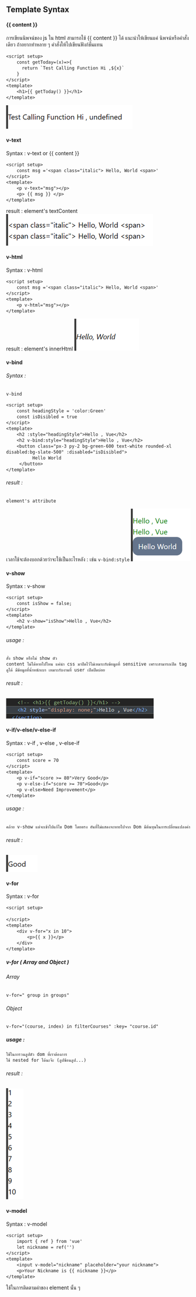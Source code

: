 ## **Template Syntax** 

#### {{ content }}
การเขียนนิพจน์ของ js ใน html สามารถใช้ {{ content }} ได้
แนะนำให้เขียนแค่ นิพจน์หรือคำสั่งเดียว ถ้าอยากทำหลาย ๆ คำสั่งให้ไปเขียนฟังก์ชั่นแทน
```
<script setup>
	const getToday=(x)=>{
	  return `Test Calling Function Hi ,${x}`
	}
</script>
<template>
	<h1>{{ getToday() }}</h1>
</template>
```
![Pasted image 20240123105515.png](./Pasted%20image%2020240123105515.png)
#### v-text
Syntax : v-text or {{ content }}
```
<script setup>
	const msg ='<span class="italic"> Hello, World <span>'
</script>
<template>
	<p v-text="msg"></p>
	<p> {{ msg }} </p>
</template>
```

result : element's textContent
![Pasted image 20240123101339.png](./Pasted%20image%2020240123101339.png)

#### v-html
Syntax : v-html
```
<script setup>
	const msg ='<span class="italic"> Hello, World <span>'
</script>
<template>
	<p v-html="msg"></p>
</template>
```
result : element's innerHtml
![Pasted image 20240123100836.png](./Pasted%20image%2020240123100836.png)

#### v-bind
###### Syntax : 
	v-bind
```
<script setup>
	const headingStyle = 'color:Green'
	const isDisibled = true
</script>
<template>
	<h2 :style="headingStyle">Hello , Vue</h2>
    <h2 v-bind:style="headingStyle">Hello , Vue</h2>
    <button class="px-3 py-2 bg-green-600 text-white rounded-xl disabled:bg-slate-500" :disabled="isDisibled">
          Hello World
     </button>
</template>
```
###### result : 
	element's attribute 
เวลาใช้จะต้องบอกด้วยว่าจะใช้เป็นอะไรหลัง : เช่น `v-bind:style`
![Pasted image 20240123102902.png](./Pasted%20image%2020240123102902.png)

#### v-show
Syntax : v-show
```
<script setup>
	const isShow = false;
</script>
<template>
	<h2 v-show="isShow">Hello , Vue</h2>
</template>
```
###### usage : 
	สั่ง show หรือไม่ show ตัว 
	content ไม่ได้หายไปไหน แค่นำ css มาปิดไว้ไม่เหมาะกับข้อมูลที่ sensitive เพราะสามารถเปิด tag ดูได้ มีข้อมูลที่น้ำหนักเบา เหมาะกับงานที่ user เปิดปิดบ่อย
###### result : 
![Pasted image 20240123110248.png](./Pasted%20image%2020240123110248.png)


#### v-if/v-else/v-else-if
Syntax : v-if , v-else , v-else-if
```
<script setup>
	const score = 70
</script>
<template>
	<p v-if="score >= 80">Very Good</p>
    <p v-else-if="score >= 70">Good</p>
    <p v-else>Need Improvement</p>
</template>
```
###### usage : 
	คล้าย v-show แต่จะเข้าไปแก้ไข Dom โดยตรง อันที่ไม่แสดงจะหายไปจาก Dom มีต้นทุนในการเปลี่ยนแปลงค่า
###### result :
![Pasted image 20240123110904.png](./Pasted%20image%2020240123110904.png)

#### v-for
Syntax : v-for
```
<script setup>
	
</script>
<template>
	<div v-for="x in 10">
		<p>{{ x }}</p>
    </div>
</template>
```
##### v-for ( Array and Object )
###### Array
	v-for=" group in groups"
###### Object
	v-for="(course, index) in filterCourses" :key= "course.id"
##### usage : 
	ใช้ในการวนลูปตัว dom ที่เราต้องการ
	ใช้ nested for ได้นะจ๊ะ (ลูปซ้อนลูป...)
###### result :
![Pasted image 20240123111625.png](./Pasted%20image%2020240123111625.png)

#### v-model
Syntax : v-model
```
<script setup>
	import { ref } from 'vue'
	let nickname = ref('')
</script>
<template>
	<input v-model="nickname" placeholder="your nickname">
	<p>Your Nickname is {{ nickname }}</p>
</template>
```
ใช้ในการติดตามค่าของ element นั้น ๆ